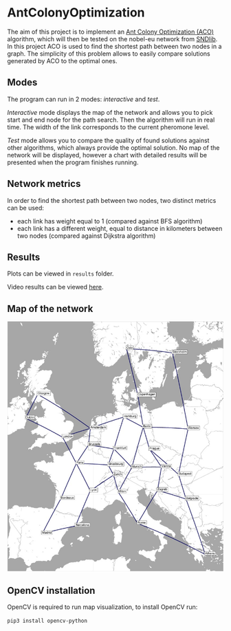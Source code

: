 # AntColonyOptimization

The aim of this project is to implement an [Ant Colony Optimization (ACO)](https://en.wikipedia.org/wiki/Ant_colony_optimization_algorithms) algorithm, which will then be tested on the nobel-eu network from [SNDlib](http://sndlib.zib.de/home.action). In this project ACO is used to find the shortest path between two nodes in a graph. The simplicity of this problem allows to easily compare solutions generated by ACO to the optimal ones.

## Modes

The program can run in 2 modes: <i>interactive</i> and <i>test</i>.

<i>Interactive</i> mode displays the map of the network and allows you to pick start and end node for the path search. Then the algorithm will run in real time. The width of the link corresponds to the current pheromone level.

<i>Test</i> mode allows you to compare the quality of found solutions against other algorithms, which always provide the optimal solution. No map of the network will be displayed, however a chart with detailed results will be presented when the program finishes running.

## Network metrics

In order to find the shortest path between two nodes, two distinct metrics can be used:

* each link has weight equal to 1 (compared against BFS algorithm)
* each link has a different weight, equal to distance in kilometers between two nodes (compared against Dijkstra algorithm)

## Results
Plots can be viewed in `results` folder.

Video results can be viewed [here](https://drive.google.com/drive/folders/1iGsdGDSe5OubEx_Oh3SCPX77kCdYghwq?usp=sharing).

## Map of the network

![map](doc/images/map.png)


## OpenCV installation

OpenCV is required to run map visualization, to install OpenCV run:

`pip3 install opencv-python`